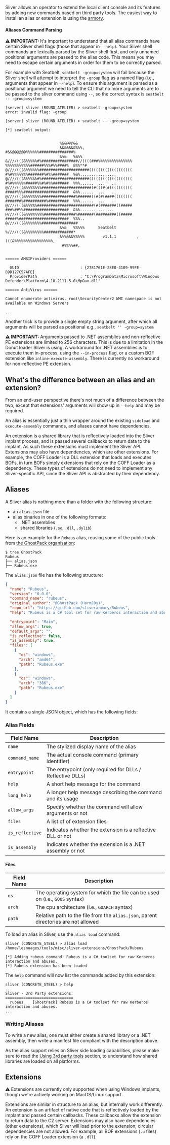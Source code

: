 Sliver allows an operator to extend the local client console and its features by adding new commands based on third party tools. The easiest way to install an alias or extension is using the [armory](/docs?name=Armory).

#### Aliases Command Parsing

**⚠️ IMPORTANT:** It's important to understand that all alias commands have certain Sliver shell flags (those that appear in `--help`). Your Sliver shell commands are lexically parsed by the Sliver shell first, and only unnamed positional arguments are passed to the alias code. This means you may need to escape certain arguments in order for them to be correctly parsed.

For example with Seatbelt, `seatbelt -group=system` will fail because the Sliver shell will attempt to interpret the `-group` flag as a named flag (i.e., arguments that appear in `--help`). To ensure this argument is parsed as a positional argument we need to tell the CLI that no more arguments are to be passed to the sliver command using `--`, so the correct syntax is `seatbelt -- -group=system`

```plaintext
[server] sliver (ROUND_ATELIER) > seatbelt -group=system
error: invalid flag: -group

[server] sliver (ROUND_ATELIER) > seatbelt -- -group=system

[*] seatbelt output:


                        %&&@@@&&
                        &&&&&&&%%%,                       #&&@@@@@@%%%%%%###############%
                        &%&   %&%%                        &////(((&%%%%%#%################//((((###%%%%%%%%%%%%%%%
%%%%%%%%%%%######%%%#%%####%  &%%**#                      @////(((&%%%%%%######################(((((((((((((((((((
#%#%%%%%%%#######%#%%#######  %&%,,,,,,,,,,,,,,,,         @////(((&%%%%%#%#####################(((((((((((((((((((
#%#%%%%%%#####%%#%#%%#######  %%%,,,,,,  ,,.   ,,         @////(((&%%%%%%%######################(#(((#(#((((((((((
#####%%%####################  &%%......  ...   ..         @////(((&%%%%%%%###############%######((#(#(####((((((((
#######%##########%#########  %%%......  ...   ..         @////(((&%%%%%#########################(#(#######((#####
###%##%%####################  &%%...............          @////(((&%%%%%%%%##############%#######(#########((#####
#####%######################  %%%..                       @////(((&%%%%%%%################
                        &%&   %%%%%      Seatbelt         %////(((&%%%%%%%%#############*
                        &%%&&&%%%%%        v1.1.1         ,(((&%%%%%%%%%%%%%%%%%,
                         #%%%%##,


====== AMSIProviders ======

  GUID                           : {2781761E-28E0-4109-99FE-B9D127C57AFE}
  ProviderPath                   : "C:\ProgramData\Microsoft\Windows Defender\Platform\4.18.2111.5-0\MpOav.dll"

====== AntiVirus ======

Cannot enumerate antivirus. root\SecurityCenter2 WMI namespace is not available on Windows Servers

...
```

Another trick is to provide a single empty string argument, after which all arguments will be parsed as positional e.g., `seatbelt '' -group=system`

**⚠️ IMPORTANT:** Arguments passed to .NET assemblies and non-reflective PE extensions are limited to 256 characters. This is due to a limitation in the Donut loader Sliver is using. A workaround for .NET assemblies is to execute them in-process, using the `--in-process` flag, or a custom BOF extension like `inline-execute-assembly`. There is currently no workaround for non-reflective PE extension.

## What's the difference between an alias and an extension?

From an end-user perspective there's not much of a difference between the two, except that extensions' arguments will show up in `--help` and may be required.

An alias is essentially just a thin wrapper around the existing `sideload` and `execute-assembly` commands, and aliases cannot have dependencies.

An extension is a shared library that is reflectively loaded into the Sliver implant process, and is passed several callbacks to return data to the implant. As such these extensions must implement the Sliver API. Extensions may also have dependencies, which are other extensions. For example, the COFF Loader is a DLL extension that loads and executes BOFs, in turn BOFs simply extensions that rely on the COFF Loader as a dependency. These types of extensions do not need to implement any Sliver-specific API, since the Sliver API is abstracted by their dependency.

## Aliases

A Sliver alias is nothing more than a folder with the following structure:

- an `alias.json` file
- alias binaries in one of the following formats:
  - .NET assemblies
  - shared libraries (`.so`, `.dll`, `.dylib`)

Here is an example for the `Rebeus` alias, reusing some of the public tools from [the GhostPack organisation](https://github.com/GhostPack):

```
$ tree GhostPack
Rubeus
├── alias.json
├── Rubeus.exe
```

The `alias.json` file has the following structure:

```json
{
  "name": "Rubeus",
  "version": "0.0.0",
  "command_name": "rubeus",
  "original_author": "@GhostPack (HarmJ0y)",
  "repo_url": "https://github.com/sliverarmory/Rubeus",
  "help": "Rubeus is a C# tool set for raw Kerberos interaction and abuses.",

  "entrypoint": "Main",
  "allow_args": true,
  "default_args": "",
  "is_reflective": false,
  "is_assembly": true,
  "files": [
    {
      "os": "windows",
      "arch": "amd64",
      "path": "Rubeus.exe"
    },
    {
      "os": "windows",
      "arch": "386",
      "path": "Rubeus.exe"
    }
  ]
}
```

It contains a single JSON object, which has the following fields:

### Alias Fields

| Field Name      | Description                                                |
| --------------- | ---------------------------------------------------------- |
| `name`          | The stylized display name of the alias                     |
| `command_name`  | The actual console command (primary identifier)            |
| `entrypoint`    | The entrypoint (only required for DLLs / Reflective DLLs)  |
| `help`          | A short help message for the command                       |
| `long_help`     | A longer help message describing the command and its usage |
| `allow_args`    | Specify whether the command will allow arguments or not    |
| `files`         | A list of of extension files                               |
| `is_reflective` | Indicates whether the extension is a reflective DLL or not |
| `is_assembly`   | Indicates whether the extension is a .NET assembly or not  |

#### Files

| Field Name | Description                                                                         |
| ---------- | ----------------------------------------------------------------------------------- |
| `os`       | The operating system for which the file can be used on (i.e., `GOOS` syntax)        |
| `arch`     | The cpu architecture (i.e., `GOARCH` syntax)                                        |
| `path`     | Relative path to the file from the `alias.json`, parent directories are not allowed |

To load an alias in Sliver, use the `alias load` command:

```
sliver (CONCRETE_STEEL) > alias load /home/lesnuages/tools/misc/sliver-extensions/GhostPack/Rubeus

[*] Adding rubeus command: Rubeus is a C# toolset for raw Kerberos interaction and abuses.
[*] Rubeus extension has been loaded
```

The `help` command will now list the commands added by this extension:

```
sliver (CONCRETE_STEEL) > help
...
Sliver - 3rd Party extensions:
==============================
  rubeus    [GhostPack] Rubeus is a C# toolset for raw Kerberos interaction and abuses.
...
```

### Writing Aliases

To write a new alias, one must either create a shared library or a .NET assembly, then write a manifest file compliant with the description above.

As the alias support relies on Sliver side loading capabilities, please make sure to read the [Using 3rd party tools](/docs?name=Using-3rd-party-tools) section, to understand how shared libraries are loaded on all platforms.

## Extensions

⚠️ Extensions are currently only supported when using Windows implants, though we're actively working on MacOS/Linux support.

Extensions are similar in structure to an alias, but internally work differently. An extension is an artifact of native code that is reflectively loaded by the implant and passed certain callbacks. These callbacks allow the extension to return data to the C2 server. Extensions may also have dependencies (other extensions), which Sliver will load prior to the extension; circular dependencies are not allowed. For example, all BOF extensions (`.o` files) rely on the COFF Loader extension (a `.dll`).

